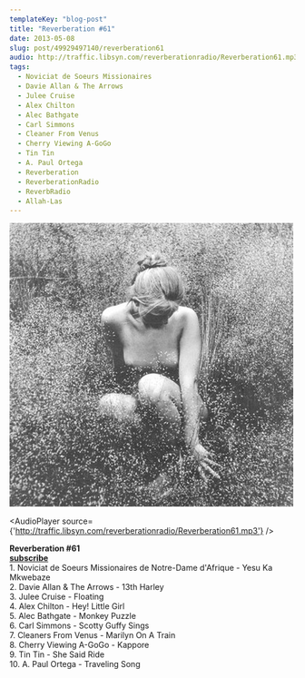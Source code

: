```yaml
---
templateKey: "blog-post"
title: "Reverberation #61"
date: 2013-05-08
slug: post/49929497140/reverberation61
audio: http://traffic.libsyn.com/reverberationradio/Reverberation61.mp3
tags:
  - Noviciat de Soeurs Missionaires
  - Davie Allan & The Arrows
  - Julee Cruise
  - Alex Chilton
  - Alec Bathgate
  - Carl Simmons
  - Cleaner From Venus
  - Cherry Viewing A-GoGo
  - Tin Tin
  - A. Paul Ortega
  - Reverberation
  - ReverberationRadio
  - ReverbRadio
  - Allah-Las
---
```


![Reverberation #61](../images/4de8a8cbbf3c83569242ed75b1a37ce4e5d3eb6b7ac27afd6ad9b34f82aa654c.jpg)

<AudioPlayer source={'http://traffic.libsyn.com/reverberationradio/Reverberation61.mp3'} />

<p><strong>Reverberation #61<br /></strong><strong><a href="https://itunes.apple.com/us/podcast/reverberation-radio/id520739212?ign-mpt=uo%3D4" title="subscribe" target="_blank">subscribe</a></strong><strong><br /></strong>1. Noviciat de Soeurs Missionaires de Notre-Dame d'Afrique - Yesu Ka Mkwebaze<br />2. Davie Allan &amp; The Arrows - 13th Harley<br />3. Julee Cruise - Floating<br />4. Alex Chilton - Hey! Little Girl<br />5. Alec Bathgate - Monkey Puzzle<br />6. Carl Simmons - Scotty Guffy Sings<br />7. Cleaners From Venus - Marilyn On A Train<br />8. Cherry Viewing A-GoGo - Kappore<br />9. Tin Tin - She Said Ride<br />10. A. Paul Ortega - Traveling Song</p>
